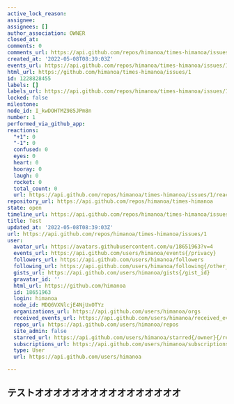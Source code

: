 ```yaml
---
active_lock_reason: 
assignee: 
assignees: []
author_association: OWNER
closed_at: 
comments: 0
comments_url: https://api.github.com/repos/himanoa/times-himanoa/issues/1/comments
created_at: '2022-05-08T08:39:03Z'
events_url: https://api.github.com/repos/himanoa/times-himanoa/issues/1/events
html_url: https://github.com/himanoa/times-himanoa/issues/1
id: 1228828455
labels: []
labels_url: https://api.github.com/repos/himanoa/times-himanoa/issues/1/labels{/name}
locked: false
milestone: 
node_id: I_kwDOHTMZ985JPm8n
number: 1
performed_via_github_app: 
reactions:
  "+1": 0
  "-1": 0
  confused: 0
  eyes: 0
  heart: 0
  hooray: 0
  laugh: 0
  rocket: 0
  total_count: 0
  url: https://api.github.com/repos/himanoa/times-himanoa/issues/1/reactions
repository_url: https://api.github.com/repos/himanoa/times-himanoa
state: open
timeline_url: https://api.github.com/repos/himanoa/times-himanoa/issues/1/timeline
title: Test
updated_at: '2022-05-08T08:39:03Z'
url: https://api.github.com/repos/himanoa/times-himanoa/issues/1
user:
  avatar_url: https://avatars.githubusercontent.com/u/18651963?v=4
  events_url: https://api.github.com/users/himanoa/events{/privacy}
  followers_url: https://api.github.com/users/himanoa/followers
  following_url: https://api.github.com/users/himanoa/following{/other_user}
  gists_url: https://api.github.com/users/himanoa/gists{/gist_id}
  gravatar_id: ''
  html_url: https://github.com/himanoa
  id: 18651963
  login: himanoa
  node_id: MDQ6VXNlcjE4NjUxOTYz
  organizations_url: https://api.github.com/users/himanoa/orgs
  received_events_url: https://api.github.com/users/himanoa/received_events
  repos_url: https://api.github.com/users/himanoa/repos
  site_admin: false
  starred_url: https://api.github.com/users/himanoa/starred{/owner}{/repo}
  subscriptions_url: https://api.github.com/users/himanoa/subscriptions
  type: User
  url: https://api.github.com/users/himanoa

---
```

## テストオオオオオオオオオオオオオオオオ